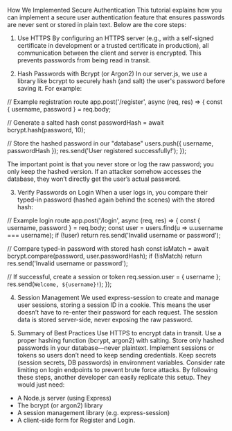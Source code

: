 How We Implemented Secure Authentication
This tutorial explains how you can implement a secure user authentication feature that ensures passwords are never sent or stored in plain text. Below are the core steps:

1. Use HTTPS
By configuring an HTTPS server (e.g., with a self-signed certificate in development or a trusted certificate in production), all communication between the client and server is encrypted. This prevents passwords from being read in transit.

2. Hash Passwords with Bcrypt (or Argon2)
In our server.js, we use a library like bcrypt to securely hash (and salt) the user's password before saving it. For example:


// Example registration route
app.post('/register', async (req, res) => {
  const { username, password } = req.body;
  
  // Generate a salted hash
  const passwordHash = await bcrypt.hash(password, 10);
  
  // Store the hashed password in our "database"
  users.push({ username, passwordHash });
  res.send('User registered successfully!');
});
    
The important point is that you never store or log the raw password; you only keep the hashed version. If an attacker somehow accesses the database, they won’t directly get the user’s actual password.

3. Verify Passwords on Login
When a user logs in, you compare their typed-in password (hashed again behind the scenes) with the stored hash:


// Example login route
app.post('/login', async (req, res) => {
  const { username, password } = req.body;
  const user = users.find(u => u.username === username);
  if (!user) return res.send('Invalid username or password');

  // Compare typed-in password with stored hash
  const isMatch = await bcrypt.compare(password, user.passwordHash);
  if (!isMatch) return res.send('Invalid username or password');

  // If successful, create a session or token
  req.session.user = { username };
  res.send(`Welcome, ${username}!`);
});
    
4. Session Management
We used express-session to create and manage user sessions, storing a session ID in a cookie. This means the user doesn’t have to re-enter their password for each request. The session data is stored server-side, never exposing the raw password.

5. Summary of Best Practices
Use HTTPS to encrypt data in transit.
Use a proper hashing function (bcrypt, argon2) with salting.
Store only hashed passwords in your database—never plaintext.
Implement sessions or tokens so users don’t need to keep sending credentials.
Keep secrets (session secrets, DB passwords) in environment variables.
Consider rate limiting on login endpoints to prevent brute force attacks.
By following these steps, another developer can easily replicate this setup. They would just need:
- A Node.js server (using Express)
- The bcrypt (or argon2) library
- A session management library (e.g. express-session)
- A client-side form for Register and Login.
